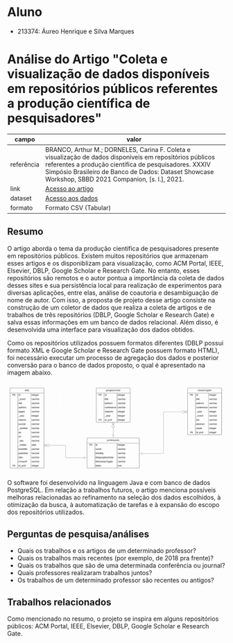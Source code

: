 # Aluno
* 213374: Áureo Henrique e Silva Marques

# Análise do Artigo "Coleta e visualização de dados disponíveis em repositórios públicos referentes a produção científica de pesquisadores"

| campo | valor |
|------------|----------------------------------------|
| referência | BRANCO, Arthur M.; DORNELES, Carina F. Coleta e visualização de dados disponíveis em repositórios públicos referentes a produção científica de pesquisadores. XXXIV Simpósio Brasileiro de Banco de Dados: Dataset Showcase Workshop, SBBD 2021 Companion, [s. l.], 2021. |
| link       | [Acesso ao artigo](https://drive.google.com/file/d/10GJYmA6nE4aDRRmkr_dtR4MAQeFzTxuo/view) |
| dataset | [Acesso aos dados](https://github.com/arthurmbranco/CrawlerTCC/tree/master/files/data) |
| formato | Formato CSV (Tabular) |

## Resumo

O artigo aborda o tema da produção científica de pesquisadores presente em repositórios públicos. Existem muitos repositórios que armazenam esses artigos e os disponiblizam para visualização, como ACM Portal, IEEE, Elsevier, DBLP, Google Scholar e Research Gate. No entanto, esses repositórios são remotos e o autor pontua a importância da coleta de dados desses sites e sua persistência local para realização de experimentos para diversas aplicações, entre elas, análise de coautoria e desambiguação de nome de autor. Com isso, a proposta de projeto desse artigo consiste na construção de um coletor de dados que realiza a coleta de artigos e de trabalhos de três repositórios (DBLP, Google Scholar e Research Gate) e salva essas informações em um banco de dados relacional. Além disso, é desenvolvida uma interface para visualização dos dados obtidos.

Como os repositórios utilizados possuem formatos diferentes (DBLP possui formato XML e Google Scholar e Research Gate possuem formato HTML), foi necessário executar um processo de agregação dos dados e posterior conversão para o banco de dados proposto, o qual é apresentado na imagem abaixo.

![Database](images/database.png)

O software foi desenvolvido na linguagem Java e com banco de dados PostgreSQL. Em relação a trabalhos futuros, o artigo menciona possíveis melhoras relacionadas ao refinamento na seleção dos dados escolhidos, à otimização da busca, à automatização de tarefas e à expansão do escopo dos repositórios utilizados.

## Perguntas de pesquisa/análises

* Quais os trabalhos e os artigos de um determinado professor?
*	Quais os trabalhos mais recentes (por exemplo, de 2018 pra frente)?
*	Quais os trabalhos que são de uma determinada conferência ou journal?
*	Quais professores realizaram trabalhos juntos?
*	Os trabalhos de um determinado professor são recentes ou antigos?

## Trabalhos relacionados

Como mencionado no resumo, o projeto se inspira em alguns repositórios públicos: ACM Portal, IEEE, Elsevier, DBLP, Google Scholar e Research Gate.
